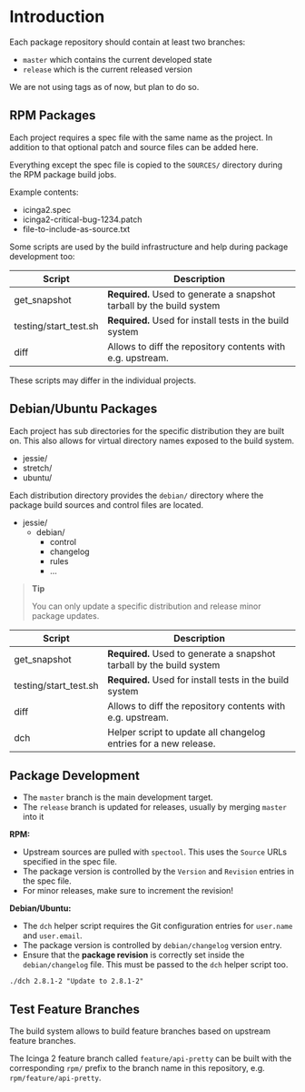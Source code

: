 # Introduction <a id="introduction"></a>

Each package repository should contain at least two branches:

* `master` which contains the current developed state
* `release` which is the current released version

We are not using tags as of now, but plan to do so.

## RPM Packages <a id="introduction-rpm-packages"></a>

Each project requires a spec file with the same name as the project. In addition to that optional patch and
source files can be added here.

Everything except the spec file is copied to the `SOURCES/` directory during the RPM package
build jobs.

Example contents:

* icinga2.spec
* icinga2-critical-bug-1234.patch
* file-to-include-as-source.txt

Some scripts are used by the build infrastructure and help during package development too:

Script                | Description
----------------------|------------
get_snapshot          | **Required.** Used to generate a snapshot tarball by the build system
testing/start_test.sh | **Required.** Used for install tests in the build system
diff                  | Allows to diff the repository contents with e.g. upstream.

These scripts may differ in the individual projects.

## Debian/Ubuntu Packages <a id="introduction-deb-packages"></a>

Each project has sub directories for the specific distribution they are built on.
This also allows for virtual directory names exposed to the build system.

* jessie/
* stretch/
* ubuntu/

Each distribution directory provides the `debian/` directory where the package build
sources and control files are located.

* jessie/
  * debian/
    * control
    * changelog
    * rules
    * ...

> **Tip**
>
> You can only update a specific distribution and release minor package updates.

Script                | Description
----------------------|------------
get_snapshot          | **Required.** Used to generate a snapshot tarball by the build system
testing/start_test.sh | **Required.** Used for install tests in the build system
diff                  | Allows to diff the repository contents with e.g. upstream.
dch                   | Helper script to update all changelog entries for a new release.



## Package Development <a id="introduction-package-development"></a>

* The `master` branch is the main development target.
* The `release` branch is updated for releases, usually by merging `master` into it

**RPM:**

* Upstream sources are pulled with `spectool`. This uses the `Source` URLs specified in the spec file.
* The package version is controlled by the `Version` and `Revision` entries in the spec file.
* For minor releases, make sure to increment the revision!

**Debian/Ubuntu:**

* The `dch` helper script requires the Git configuration entries for `user.name` and `user.email`.
* The package version is controlled by `debian/changelog` version entry.
* Ensure that the **package revision** is correctly set inside the `debian/changelog` file.
  This must be passed to the `dch` helper script too.

```
./dch 2.8.1-2 "Update to 2.8.1-2"
```

## Test Feature Branches <a id="introduction-packages-rpm-branches"></a>

The build system allows to build feature branches based on upstream feature branches.

The Icinga 2 feature branch called `feature/api-pretty` can be built with the
corresponding `rpm/` prefix to the branch name in this repository, e.g. `rpm/feature/api-pretty`.
